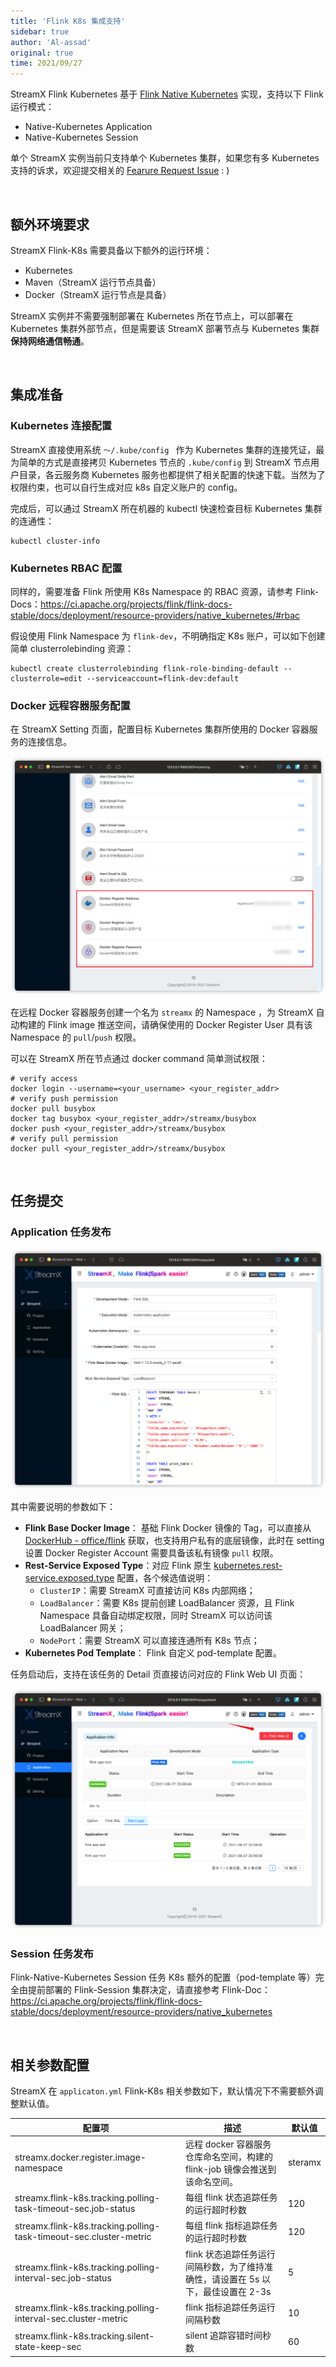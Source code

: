 ```yaml
---
title: 'Flink K8s 集成支持'
sidebar: true
author: 'Al-assad'
original: true
time: 2021/09/27
---
```


StreamX Flink Kubernetes 基于 [Flink Native Kubernetes](https://ci.apache.org/projects/flink/flink-docs-stable/docs/deployment/resource-providers/native_kubernetes/) 实现，支持以下 Flink 运行模式：

* Native-Kubernetes Application
* Native-Kubernetes Session

单个 StreamX 实例当前只支持单个 Kubernetes 集群，如果您有多 Kubernetes 支持的诉求，欢迎提交相关的 [Fearure Request Issue](https://github.com/streamxhub/streamx/issues) : )

<br/>

## 额外环境要求

StreamX Flink-K8s 需要具备以下额外的运行环境：

* Kubernetes
* Maven（StreamX 运行节点具备）
* Docker（StreamX 运行节点是具备）

StreamX 实例并不需要强制部署在 Kubernetes 所在节点上，可以部署在 Kubernetes 集群外部节点，但是需要该 StreamX 部署节点与 Kubernetes 集群**保持网络通信畅通**。

<br/>


## 集成准备

### Kubernetes 连接配置

StreamX 直接使用系统 `～/.kube/config ` 作为 Kubernetes 集群的连接凭证，最为简单的方式是直接拷贝 Kubernetes 节点的 `.kube/config` 到 StreamX 节点用户目录，各云服务商 Kubernetes 服务也都提供了相关配置的快速下载。当然为了权限约束，也可以自行生成对应 k8s 自定义账户的 config。

完成后，可以通过 StreamX 所在机器的 kubectl 快速检查目标 Kubernetes 集群的连通性：

```shell
kubectl cluster-info
```

### Kubernetes RBAC 配置

同样的，需要准备 Flink 所使用 K8s Namespace 的 RBAC 资源，请参考 Flink-Docs：https://ci.apache.org/projects/flink/flink-docs-stable/docs/deployment/resource-providers/native_kubernetes/#rbac

假设使用 Flink Namespace 为 `flink-dev`，不明确指定 K8s 账户，可以如下创建简单 clusterrolebinding 资源：

```
kubectl create clusterrolebinding flink-role-binding-default --clusterrole=edit --serviceaccount=flink-dev:default
```

### Docker 远程容器服务配置

在 StreamX Setting 页面，配置目标 Kubernetes 集群所使用的 Docker 容器服务的连接信息。

![image-20210927182540478](../../../asserts/docker_register_setting.png)

在远程 Docker 容器服务创建一个名为 `streamx` 的 Namespace ，为 StreamX 自动构建的 Flink image 推送空间，请确保使用的 Docker Register User 具有该  Namespace 的 `pull`/`push` 权限。

可以在 StreamX 所在节点通过 docker command 简单测试权限：

```shell
# verify access
docker login --username=<your_username> <your_register_addr>
# verify push permission
docker pull busybox
docker tag busybox <your_register_addr>/streamx/busybox
docker push <your_register_addr>/streamx/busybox
# verify pull permission
docker pull <your_register_addr>/streamx/busybox
```

<br/>

## 任务提交

### Application 任务发布

![image-20210927203759713](../../../asserts/k8s_application_submit.png)

其中需要说明的参数如下：

* **Flink Base Docker Image**： 基础 Flink Docker 镜像的 Tag，可以直接从 [DockerHub - office/flink](https://hub.docker.com/_/flink) 获取，也支持用户私有的底层镜像，此时在 setting 设置 Docker Register Account 需要具备该私有镜像 	`pull` 权限。
* **Rest-Service Exposed Type**：对应 Flink 原生 [kubernetes.rest-service.exposed.type](https://ci.apache.org/projects/flink/flink-docs-stable/docs/deployment/config/#kubernetes) 配置，各个候选值说明：
  * `ClusterIP`：需要 StreamX 可直接访问 K8s 内部网络；
  * `LoadBalancer`：需要 K8s 提前创建 LoadBalancer 资源，且 Flink Namespace 具备自动绑定权限，同时 StreamX 可以访问该 LoadBalancer 网关；
  * `NodePort`：需要 StreamX 可以直接连通所有 K8s 节点；
* **Kubernetes Pod Template**： Flink 自定义 pod-template 配置。

任务启动后，支持在该任务的 Detail 页直接访问对应的 Flink Web UI 页面：

![image-20210927210034861](../../../asserts/k8s_app_detail.png)

### Session 任务发布

Flink-Native-Kubernetes Session 任务 K8s 额外的配置（pod-template 等）完全由提前部署的 Flink-Session 集群决定，请直接参考 Flink-Doc：https://ci.apache.org/projects/flink/flink-docs-stable/docs/deployment/resource-providers/native_kubernetes

<br/>

## 相关参数配置

StreamX 在 `applicaton.yml`  Flink-K8s 相关参数如下，默认情况下不需要额外调整默认值。

| 配置项                                                       | 描述                                                         | 默认值  |
| ------------------------------------------------------------ | ------------------------------------------------------------ | ------- |
| streamx.docker.register.image-namespace                      | 远程 docker 容器服务仓库命名空间，构建的 flink-job 镜像会推送到该命名空间。 | steramx |
| streamx.flink-k8s.tracking.polling-task-timeout-sec.job-status | 每组 flink 状态追踪任务的运行超时秒数                        | 120     |
| streamx.flink-k8s.tracking.polling-task-timeout-sec.cluster-metric | 每组 flink 指标追踪任务的运行超时秒数                        | 120     |
| streamx.flink-k8s.tracking.polling-interval-sec.job-status   | flink 状态追踪任务运行间隔秒数，为了维持准确性，请设置在 5s 以下，最佳设置在 2-3s | 5       |
| streamx.flink-k8s.tracking.polling-interval-sec.cluster-metric | flink 指标追踪任务运行间隔秒数                               | 10      |
| streamx.flink-k8s.tracking.silent-state-keep-sec             | silent 追踪容错时间秒数                                      | 60      |


